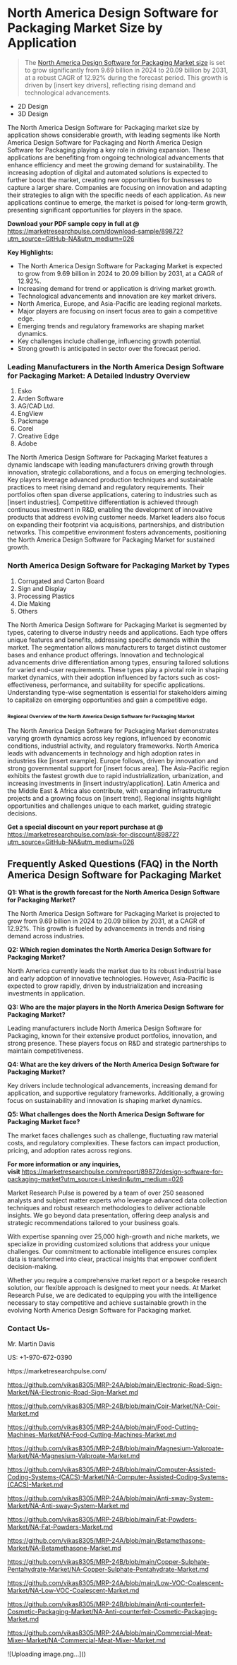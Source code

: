 
<h1>North America Design Software for Packaging Market&nbsp;Size by Application</h1><blockquote><p>The <a href="https://marketresearchpulse.com/download-sample/89872?utm_source=GitHub-NA&amp;utm_medium=026">North America Design Software for Packaging Market size</a> is set to grow significantly from 9.69 billion in 2024 to 20.09 billion by 2031, at a robust CAGR of 12.92% during the forecast period. This growth is driven by [insert key drivers], reflecting rising demand and technological advancements.</p></blockquote><ul><li>2D Design <li> 3D Design</li></ul><p>The North America Design Software for Packaging market size by application shows considerable growth, with leading segments like North America Design Software for Packaging and North America Design Software for Packaging playing a key role in driving expansion. These applications are benefiting from ongoing technological advancements that enhance efficiency and meet the growing demand for sustainability. The increasing adoption of digital and automated solutions is expected to further boost the market, creating new opportunities for businesses to capture a larger share. Companies are focusing on innovation and adapting their strategies to align with the specific needs of each application. As new applications continue to emerge, the market is poised for long-term growth, presenting significant opportunities for players in the space.</p><p><strong>Download your PDF sample copy in full at @ </strong><a href="https://marketresearchpulse.com/download-sample/89872?utm_source=GitHub-NA&amp;utm_medium=026">https://marketresearchpulse.com/download-sample/89872?utm_source=GitHub-NA&amp;utm_medium=026</a></p><p><strong>Key Highlights: </strong></p><ul><li>The North America Design Software for Packaging Market is expected to grow from 9.69 billion in 2024 to 20.09 billion by 2031, at a CAGR of 12.92%.</li><li>Increasing demand for trend or application is driving market growth.</li><li>Technological advancements and innovation are key market drivers.</li><li>North America, Europe, and Asia-Pacific are leading regional markets.</li><li>Major players are focusing on insert focus area to gain a competitive edge.</li><li>Emerging trends and regulatory frameworks are shaping market dynamics.</li><li>Key challenges include challenge, influencing growth potential.</li><li>Strong growth is anticipated in sector over the forecast period.</li></ul><h3>Leading Manufacturers in the North America Design Software for Packaging Market: A Detailed Industry Overview</h3><ol><li>Esko</li><li>Arden Software</li><li>AG/CAD Ltd.</li><li>EngView</li><li>Packmage</li><li>Corel</li><li>Creative Edge</li><li>Adobe</li></ol><div class="flex max-w-full flex-col flex-grow"><div class="min-h-8 text-message flex w-full flex-col items-end gap-2 whitespace-normal break-words [.text-message+&amp;]:mt-5" dir="auto" data-message-author-role="assistant" data-message-id="fd8432e4-4910-450d-b182-61b7bfb0a01f" data-message-model-slug="gpt-4o"><div class="flex w-full flex-col gap-1 empty:hidden first:pt-[3px]"><div class="markdown prose w-full break-words dark:prose-invert light"><p>The North America Design Software for Packaging Market features a dynamic landscape with leading manufacturers driving growth through innovation, strategic collaborations, and a focus on emerging technologies. Key players leverage advanced production techniques and sustainable practices to meet rising demand and regulatory requirements. Their portfolios often span diverse applications, catering to industries such as [insert industries]. Competitive differentiation is achieved through continuous investment in R&amp;D, enabling the development of innovative products that address evolving customer needs. Market leaders also focus on expanding their footprint via acquisitions, partnerships, and distribution networks. This competitive environment fosters advancements, positioning the North America Design Software for Packaging Market for sustained growth.</p></div></div></div></div><h3>North America Design Software for Packaging Market by Types</h3><ol><li>Corrugated and Carton Board <li> Sign and Display <li> Processing Plastics <li> Die Making <li> Others</li></ol><div class="flex max-w-full flex-col flex-grow"><div class="min-h-8 text-message flex w-full flex-col items-end gap-2 whitespace-normal break-words [.text-message+&amp;]:mt-5" dir="auto" data-message-author-role="assistant" data-message-id="084470be-0bb7-4664-bddf-5156b4f41249" data-message-model-slug="gpt-4o-mini"><div class="flex w-full flex-col gap-1 empty:hidden first:pt-[3px]"><div class="markdown prose w-full break-words dark:prose-invert light"><p>The North America Design Software for Packaging Market is segmented by types, catering to diverse industry needs and applications. Each type offers unique features and benefits, addressing specific demands within the market. The segmentation allows manufacturers to target distinct customer bases and enhance product offerings. Innovation and technological advancements drive differentiation among types, ensuring tailored solutions for varied end-user requirements. These types play a pivotal role in shaping market dynamics, with their adoption influenced by factors such as cost-effectiveness, performance, and suitability for specific applications. Understanding type-wise segmentation is essential for stakeholders aiming to capitalize on emerging opportunities and gain a competitive edge.</p></div></div></div></div><h3><span style="font-size: 11px;">Regional Overview of the North America Design Software for Packaging Market</span></h3><div class="flex max-w-full flex-col flex-grow"><div class="min-h-8 text-message flex w-full flex-col items-end gap-2 whitespace-normal break-words [.text-message+&amp;]:mt-5" dir="auto" data-message-author-role="assistant" data-message-id="e9038762-ce64-4e30-91c9-9bd413514231" data-message-model-slug="gpt-4o-mini"><div class="flex w-full flex-col gap-1 empty:hidden first:pt-[3px]"><div class="markdown prose w-full break-words dark:prose-invert light"><p>The North America Design Software for Packaging Market demonstrates varying growth dynamics across key regions, influenced by economic conditions, industrial activity, and regulatory frameworks. North America leads with advancements in technology and high adoption rates in industries like [insert example]. Europe follows, driven by innovation and strong governmental support for [insert focus area]. The Asia-Pacific region exhibits the fastest growth due to rapid industrialization, urbanization, and increasing investments in [insert industry/application]. Latin America and the Middle East &amp; Africa also contribute, with expanding infrastructure projects and a growing focus on [insert trend]. Regional insights highlight opportunities and challenges unique to each market, guiding strategic decisions.</p></div></div></div></div><p><strong>Get a special discount on your report purchase at @ </strong><a href="https://marketresearchpulse.com/ask-for-discount/89872?utm_source=GitHub-NA&amp;utm_medium=026">https://marketresearchpulse.com/ask-for-discount/89872?utm_source=GitHub-NA&amp;utm_medium=026</a></p><h2>Frequently Asked Questions (FAQ) in the North America Design Software for Packaging Market</h2><p><strong>Q1: What is the growth forecast for the North America Design Software for Packaging Market?</strong></p><p>The North America Design Software for Packaging Market is projected to grow from 9.69 billion in 2024 to 20.09 billion by 2031, at a CAGR of 12.92%. This growth is fueled by advancements in trends and rising demand across industries.</p><p><strong>Q2: Which region dominates the North America Design Software for Packaging Market?</strong></p><p>North America currently leads the market due to its robust industrial base and early adoption of innovative technologies. However, Asia-Pacific is expected to grow rapidly, driven by industrialization and increasing investments in application.</p><p><strong>Q3: Who are the major players in the North America Design Software for Packaging Market?</strong></p><p>Leading manufacturers include North America Design Software for Packaging, known for their extensive product portfolios, innovation, and strong presence. These players focus on R&amp;D and strategic partnerships to maintain competitiveness.</p><p><strong>Q4: What are the key drivers of the North America Design Software for Packaging Market?</strong></p><p>Key drivers include technological advancements, increasing demand for application, and supportive regulatory frameworks. Additionally, a growing focus on sustainability and innovation is shaping market dynamics.</p><p><strong>Q5: What challenges does the North America Design Software for Packaging Market face?</strong></p><p>The market faces challenges such as challenge, fluctuating raw material costs, and regulatory complexities. These factors can impact production, pricing, and adoption rates across regions.</p><p><strong>For more information or any inquiries, visit&nbsp;</strong><a href="https://marketresearchpulse.com/report/89872/design-software-for-packaging-market?utm_source=Linkedin&utm_medium=026">https://marketresearchpulse.com/report/89872/design-software-for-packaging-market?utm_source=Linkedin&utm_medium=026</a></p><p>Market Research Pulse is powered by a team of over 250 seasoned analysts and subject matter experts who leverage advanced data collection techniques and robust research methodologies to deliver actionable insights. We go beyond data presentation, offering deep analysis and strategic recommendations tailored to your business goals.</p><p>With expertise spanning over 25,000 high-growth and niche markets, we specialize in providing customized solutions that address your unique challenges. Our commitment to actionable intelligence ensures complex data is transformed into clear, practical insights that empower confident decision-making.</p><p>Whether you require a comprehensive market report or a bespoke research solution, our flexible approach is designed to meet your needs. At Market Research Pulse, we are dedicated to equipping you with the intelligence necessary to stay competitive and achieve sustainable growth in the evolving North America Design Software for Packaging market.</p><h3><strong>Contact Us-</strong></h3><p>Mr. Martin Davis</p><p>US: +1-970-672-0390</p><p>https://marketresearchpulse.com/</p><p><a href="https://github.com/vikas8305/MRP-24A/blob/main/Electronic-Road-Sign-Market/NA-Electronic-Road-Sign-Market.md">https://github.com/vikas8305/MRP-24A/blob/main/Electronic-Road-Sign-Market/NA-Electronic-Road-Sign-Market.md</a></p><p><a href="https://github.com/vikas8305/MRP-24B/blob/main/Coir-Market/NA-Coir-Market.md">https://github.com/vikas8305/MRP-24B/blob/main/Coir-Market/NA-Coir-Market.md</a></p><p><a href="https://github.com/vikas8305/MRP-24A/blob/main/Food-Cutting-Machines-Market/NA-Food-Cutting-Machines-Market.md">https://github.com/vikas8305/MRP-24A/blob/main/Food-Cutting-Machines-Market/NA-Food-Cutting-Machines-Market.md</a></p><p><a href="https://github.com/vikas8305/MRP-24B/blob/main/Magnesium-Valproate-Market/NA-Magnesium-Valproate-Market.md">https://github.com/vikas8305/MRP-24B/blob/main/Magnesium-Valproate-Market/NA-Magnesium-Valproate-Market.md</a></p><p><a href="https://github.com/vikas8305/MRP-24B/blob/main/Computer-Assisted-Coding-Systems-(CACS)-Market/NA-Computer-Assisted-Coding-Systems-(CACS)-Market.md">https://github.com/vikas8305/MRP-24B/blob/main/Computer-Assisted-Coding-Systems-(CACS)-Market/NA-Computer-Assisted-Coding-Systems-(CACS)-Market.md</a></p><p><a href="https://github.com/vikas8305/MRP-24A/blob/main/Anti-sway-System-Market/NA-Anti-sway-System-Market.md">https://github.com/vikas8305/MRP-24A/blob/main/Anti-sway-System-Market/NA-Anti-sway-System-Market.md</a></p><p><a href="https://github.com/vikas8305/MRP-24B/blob/main/Fat-Powders-Market/NA-Fat-Powders-Market.md">https://github.com/vikas8305/MRP-24B/blob/main/Fat-Powders-Market/NA-Fat-Powders-Market.md</a></p><p><a href="https://github.com/vikas8305/MRP-24A/blob/main/Betamethasone-Market/NA-Betamethasone-Market.md">https://github.com/vikas8305/MRP-24A/blob/main/Betamethasone-Market/NA-Betamethasone-Market.md</a></p><p><a href="https://github.com/vikas8305/MRP-24B/blob/main/Copper-Sulphate-Pentahydrate-Market/NA-Copper-Sulphate-Pentahydrate-Market.md">https://github.com/vikas8305/MRP-24B/blob/main/Copper-Sulphate-Pentahydrate-Market/NA-Copper-Sulphate-Pentahydrate-Market.md</a></p><p><a href="https://github.com/vikas8305/MRP-24A/blob/main/Low-VOC-Coalescent-Market/NA-Low-VOC-Coalescent-Market.md">https://github.com/vikas8305/MRP-24A/blob/main/Low-VOC-Coalescent-Market/NA-Low-VOC-Coalescent-Market.md</a></p><p><a href="https://github.com/vikas8305/MRP-24B/blob/main/Anti-counterfeit-Cosmetic-Packaging-Market/NA-Anti-counterfeit-Cosmetic-Packaging-Market.md">https://github.com/vikas8305/MRP-24B/blob/main/Anti-counterfeit-Cosmetic-Packaging-Market/NA-Anti-counterfeit-Cosmetic-Packaging-Market.md</a></p><p><a href="https://github.com/vikas8305/MRP-24A/blob/main/Commercial-Meat-Mixer-Market/NA-Commercial-Meat-Mixer-Market.md">https://github.com/vikas8305/MRP-24A/blob/main/Commercial-Meat-Mixer-Market/NA-Commercial-Meat-Mixer-Market.md</a></p>
![Uploading image.png…]()
